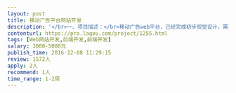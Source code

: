 ```yaml
---                
layout: post       
title: 移动广告平台网站开发           
description: '</br>一、项目描述：</br>移动广告web平台，已经完成初步视觉设计，需要根据设计内容完成网站开发。</br></br></br>三、可参考产品：</br>www.inmobi.com www.ironsc.com www.yeahmobi.com</br></br>四、人员要求：</br>1、有大型网站开发经验，可实现相关动画效果和后台部署等，保障除视觉设计以外的其他相关的网站工作全部执行，并顺利上线；</br>2、精通Java，熟悉jQuery、Javascript、Maven、Redis等技术，熟练使用MySQL等关系型数据库等；</br>3、良好的沟通能力和契约精神。</br>4、为便于沟通，优先考虑北京团队。</br></br>五、具体价格：评估工作量后确定 </br>六、项目周期：尽快开始，开发周期2星期</br>'     
contenturl: https://pro.lagou.com/project/1255.html      
tags: [Web网站开发,后端开发,前端开发]            
salary: 3000-5000元          
publish_time: 2016-12-08 11:29:15         
review: 1572人                   
apply: 2人                   
recommend: 1人                   
time_range: 1-2周              
---                 
```

